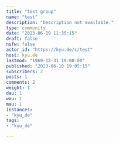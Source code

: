 ```yaml
---
title: "test group" 
name: "test"
description: "Description not available."
type: community
date: "2023-06-19 11:35:15"
draft: false
nsfw: false
actor_id: "https://kyu.de/c/test"
host: kyu.de
lastmod: "1969-12-31 19:00:00"
published: "2023-06-10 19:05:15"
subscribers: 2
posts: 1
comments: 2
weight: 1
dau: 1
wau: 1
mau: 1
instances:
- "kyu_de"
tags: 
- "kyu_de"

---
```

